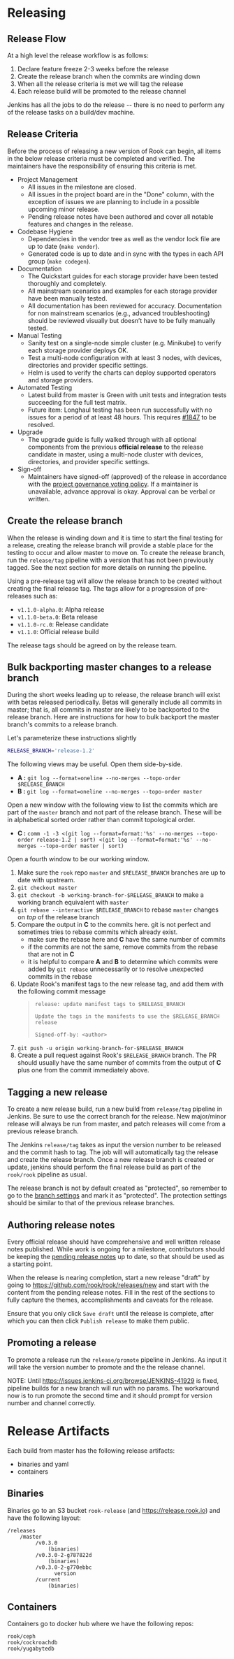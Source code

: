 # Releasing

## Release Flow

At a high level the release workflow is as follows:

1. Declare feature freeze 2-3 weeks before the release
1. Create the release branch when the commits are winding down
1. When all the release criteria is met we will tag the release
1. Each release build will be promoted to the release channel

Jenkins has all the jobs to do the release -- there is no need to perform any of the release tasks on a build/dev machine.

## Release Criteria

Before the process of releasing a new version of Rook can begin, all items in the below release criteria must be completed and verified.
The maintainers have the responsibility of ensuring this criteria is met.

* Project Management
  * All issues in the milestone are closed.
  * All issues in the project board are in the "Done" column, with the exception of issues we are planning to include in a possible upcoming minor release.
  * Pending release notes have been authored and cover all notable features and changes in the release.
* Codebase Hygiene
  * Dependencies in the vendor tree as well as the vendor lock file are up to date (`make vendor`).
  * Generated code is up to date and in sync with the types in each API group (`make codegen`).
* Documentation
  * The Quickstart guides for each storage provider have been tested thoroughly and completely.
  * All mainstream scenarios and examples for each storage provider have been manually tested.
  * All documentation has been reviewed for accuracy.  Documentation for non mainstream scenarios (e.g., advanced troubleshooting) should be reviewed visually but doesn’t have to be fully manually tested.
* Manual Testing
  * Sanity test on a single-node simple cluster (e.g. Minikube) to verify each storage provider deploys OK.
  * Test a multi-node configuration with at least 3 nodes, with devices, directories and provider specific settings.
  * Helm is used to verify the charts can deploy supported operators and storage providers.
* Automated Testing
  * Latest build from master is Green with unit tests and integration tests succeeding for the full test matrix.
  * Future item: Longhaul testing has been run successfully with no issues for a period of at least 48 hours.  This requires [#1847](https://github.com/rook/rook/issues/1847) to be resolved.
* Upgrade
  * The upgrade guide is fully walked through with all optional components from the previous **official release** to the release candidate in master, using a multi-node cluster with devices, directories, and provider specific settings.
* Sign-off
  * Maintainers have signed-off (approved) of the release in accordance with the [project governance voting policy](/GOVERNANCE.md#conflict-resolution-and-voting). If a maintainer is unavailable, advance approval is okay.  Approval can be verbal or written.

## Create the release branch

When the release is winding down and it is time to start the final testing for a release, creating the release branch
will provide a stable place for the testing to occur and allow master to move on. To create the release branch,
run the `release/tag` pipeline with a version that has not been previously tagged. See the next section for more details
on running the pipeline.

Using a pre-release tag will allow the release branch to be created without creating the final release tag.
The tags allow for a progression of pre-releases such as:
- `v1.1.0-alpha.0`: Alpha release
- `v1.1.0-beta.0`: Beta release
- `v1.1.0-rc.0`: Release candidate
- `v1.1.0`: Official release build

The release tags should be agreed on by the release team.

## Bulk backporting master changes to a release branch
During the short weeks leading up to release, the release branch will exist with betas released
periodically. Betas will generally include all commits in master; that is, all commits in master are
likely to be backported to the release branch. Here are instructions for how to bulk backport the
master branch's commits to a release branch.

Let's parameterize these instructions slightly
```sh
RELEASE_BRANCH='release-1.2'
```

The following views may be useful. Open them side-by-side.
- **A :** `git log --format=oneline --no-merges --topo-order $RELEASE_BRANCH`
- **B :** `git log --format=oneline --no-merges --topo-order master`

Open a new window with the following view to list the commits which are part of the `master` branch
and not part of the release branch. These will be in alphabetical sorted order rather than commit
topological order.
- **C :** `comm -1 -3 <(git log --format=format:'%s' --no-merges --topo-order release-1.2 | sort) <(git log --format=format:'%s' --no-merges --topo-order master | sort)`

Open a fourth window to be our working window.
1. Make sure the `rook` repo `master` and `$RELEASE_BRANCH` branches are up to date with upstream.
2. `git checkout master`
3. `git checkout -b working-branch-for-$RELEASE_BRANCH` to make a working branch equivalent with `master`
4. `git rebase --interactive $RELEASE_BRANCH` to rebase `master` changes on *top* of the release branch
5. Compare the output in **C** to the commits here. git is not perfect and sometimes tries to rebase
   commits which already exist.
   - make sure the rebase here and **C** have the same number of commits
   - if the commits are not the same, remove commits from the rebase that are not in **C**
   - it is helpful to compare **A** and **B** to determine which commits were added by `git rebase`
     unnecessarily or to resolve unexpected commits in the rebase
6. Update Rook's manifest tags to the new release tag, and add them with the following commit message
   > ```
   > release: update manifest tags to $RELEASE_BRANCH
   >
   > Update the tags in the manifests to use the $RELEASE_BRANCH release
   >
   > Signed-off-by: <author>
   > ```
7. `git push -u origin working-branch-for-$RELEASE_BRANCH`
8. Create a pull request against Rook's `$RELEASE_BRANCH` branch. The PR should usually have the
   same number of commits from the output of **C** plus one from the commit immediately above.

## Tagging a new release

To create a new release build, run a new build from `release/tag` pipeline in Jenkins. Be sure to use the correct branch for the
release. New major/minor release will always be run from master, and patch releases will come from a previous release branch.

The Jenkins `release/tag` takes as input the version number to be released and the commit hash to tag.
The job will will automatically tag the release and create the release branch.
Once a new release branch is created or update, jenkins should perform the final release build as part of the `rook/rook` pipeline as usual.

The release branch is not by default created as "protected", so remember to go to the [branch settings](https://github.com/rook/rook/settings/branches) and mark it as "protected".
The protection settings should be similar to that of the previous release branches.

## Authoring release notes

Every official release should have comprehensive and well written release notes published.
While work is ongoing for a milestone, contributors should be keeping the [pending release notes](/PendingReleaseNotes.md) up to date, so that should be used as a starting point.

When the release is nearing completion, start a new release "draft" by going to https://github.com/rook/rook/releases/new and start with the content from the pending release notes.
Fill in the rest of the sections to fully capture the themes, accomplishments and caveats for the release.

Ensure that you only click `Save draft` until the release is complete, after which you can then click `Publish release` to make them public.

## Promoting a release

To promote a release run the `release/promote` pipeline in Jenkins. As input it will take the version number to promote and the the release channel.

NOTE: Until https://issues.jenkins-ci.org/browse/JENKINS-41929 is fixed, pipeline builds for a new branch will run with no params. The workaround now is to run promote the second time and it should prompt for version number and channel correctly.

# Release Artifacts

Each build from master has the following release artifacts:
- binaries and yaml
- containers

## Binaries

Binaries go to an S3 bucket `rook-release` (and https://release.rook.io) and have the following layout:

```
/releases
    /master
         /v0.3.0
             (binaries)
         /v0.3.0-2-g787822d
             (binaries)
         /v0.3.0-2-g770ebbc
               version
         /current
             (binaries)
```

## Containers

Containers go to docker hub where we have the following repos:

```
rook/ceph
rook/cockroachdb
rook/yugabytedb
```
